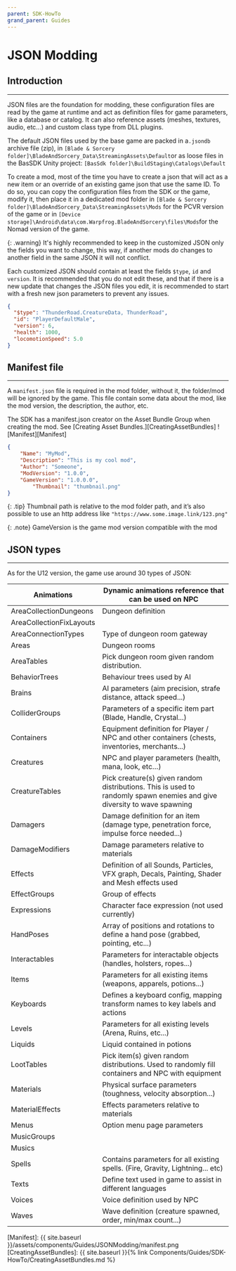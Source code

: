```yaml
---
parent: SDK-HowTo
grand_parent: Guides
---
```

# JSON Modding

## Introduction

---

JSON files are the foundation for modding, these configuration files are read by the game at runtime and act as definition files for game parameters, like a database or catalog. It can also reference assets (meshes, textures, audio, etc...) and custom class type from DLL plugins. 

The default JSON files used by the base game are packed in a`.jsondb` archive file (zip), in `[Blade & Sorcery folder]\BladeAndSorcery_Data\StreamingAssets\Default`or as loose files in the BasSDK Unity project: `[BasSdk folder]\BuildStaging\Catalogs\Default`

To create a mod, most of the time you have to create a json that will act as a new item or an override of an existing game json that use the same ID. To do so, you can copy the configuration files from the SDK or the game, modify it, then place it in a dedicated mod folder in `[Blade & Sorcery folder]\BladeAndSorcery_Data\StreamingAssets\Mods` for the PCVR version of the game or in  `[Device storage]\Android\data\com.Warpfrog.BladeAndSorcery\files\Mods`for the Nomad version of the game.

{: .warning}
It's highly recommended to keep in the customized JSON only the fields you want to change, this way, if another mods do changes to another field in the same JSON it will not conflict.


Each customized JSON should contain at least the fields `$type`, `id` and `version`. It is recommended that you do not edit these, and that if there is a new update that changes the JSON files you edit, it is recommended to start with a fresh new json parameters to prevent any issues.

```json
{
  "$type": "ThunderRoad.CreatureData, ThunderRoad",
  "id": "PlayerDefaultMale",
  "version": 6,
  "health": 1000,
  "locomotionSpeed": 5.0
}
```

## Manifest file

---

A `manifest.json` file is required in the mod folder, without it, the folder/mod will be ignored by the game. This file contain some data about the mod, like the mod version, the description, the author, etc.

The SDK has a manifest.json creator on the Asset Bundle Group when creating the mod. See [Creating Asset Bundles.][CreatingAssetBundles]
![Manifest][Manifest]

```json
{
    "Name": "MyMod",
    "Description": "This is my cool mod",
    "Author": "Someone",
    "ModVersion": "1.0.0",
    "GameVersion": "1.0.0.0",
		"Thumbnail": "thumbnail.png"
}
```

{: .tip}
Thumbnail path is relative to the mod folder path, and it’s also possible to use an http address like `"https://www.some.image.link/123.png"`


{: .note}
GameVersion is the game mod version compatible with the mod



## JSON types

---

As for the U12 version, the game use around 30 types of JSON:

| Animations  | Dynamic animations reference that can be used on NPC |
| --- | --- |
| AreaCollectionDungeons  | Dungeon definition |
| AreaCollectionFixLayouts  |  |
| AreaConnectionTypes  | Type of dungeon room gateway |
| Areas  | Dungeon rooms |
| AreaTables  | Pick dungeon room given random distribution. |
| BehaviorTrees  | Behaviour trees used by AI |
| Brains  | AI parameters (aim precision, strafe distance, attack speed...) |
| ColliderGroups  | Parameters of a specific item part (Blade, Handle, Crystal...) |
| Containers | Equipment definition for Player / NPC and other containers (chests, inventories, merchants...) |
| Creatures | NPC and player parameters (health, mana, look, etc…) |
| CreatureTables | Pick creature(s) given random distributions. This is used to randomly spawn enemies and give diversity to wave spawning |
| Damagers | Damage definition for an item (damage type, penetration force, impulse force needed...) |
| DamageModifiers | Damage parameters relative to materials |
| Effects | Definition of all Sounds, Particles, VFX graph, Decals, Painting, Shader and Mesh effects used |
| EffectGroups | Group of effects |
| Expressions | Character face expression (not used currently) |
| HandPoses | Array of positions and rotations to define a hand pose (grabbed, pointing, etc...) |
| Interactables | Parameters for interactable objects (handles, holsters, ropes...) |
| Items | Parameters for all existing items (weapons, apparels, potions...) |
| Keyboards | Defines a keyboard config, mapping transform names to key labels and actions |
| Levels | Parameters for all existing levels (Arena, Ruins, etc...) |
| Liquids | Liquid contained in potions |
| LootTables | Pick item(s) given random distributions. Used to randomly fill containers and NPC with equipment |
| Materials  | Physical surface parameters (toughness, velocity absorption...) |
| MaterialEffects  | Effects parameters relative to materials |
| Menus | Option menu page parameters |
| MusicGroups |  |
| Musics |  |
| Spells | Contains parameters for all existing spells. (Fire, Gravity, Lightning... etc) |
| Texts | Define text used in game to assist in different languages |
| Voices | Voice definition used by NPC |
| Waves | Wave definition (creature spawned, order, min/max count...) |

[Manifest]: {{ site.baseurl }}/assets/components/Guides/JSONModding/manifest.png
[CreatingAssetBundles]: {{ site.baseurl }}{% link Components/Guides/SDK-HowTo/CreatingAssetBundles.md %}
